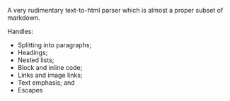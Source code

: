A very rudimentary text-to-html parser which is almost a proper subset of markdown. 

Handles:

- Splitting into paragraphs;
- Headings;
- Nested lists;
- Block and inline code;
- Links and image links;
- Text emphasis; and 
- Escapes

